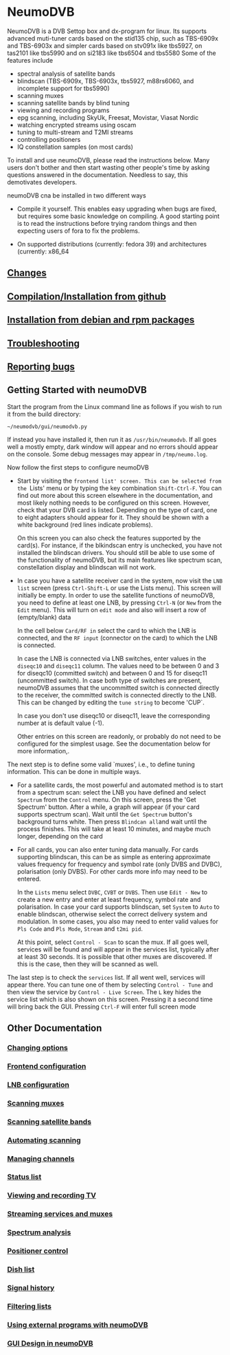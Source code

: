 # NeumoDVB #

NeumoDVB is a DVB Settop box and dx-program for linux.
Its supports advanced muti-tuner cards based on the stid135 chip, such as TBS-6909x and TBS-6903x
and simpler cards based on stv091x like tbs5927, on tas2101 like tbs5990 and on si2183 like tbs6504 and tbs5580
Some of the features include

 * spectral analysis of satellite bands
 * blindscan (TBS-6909x, TBS-6903x, tbs5927, m88rs6060, and incomplete support for tbs5990)
 * scanning muxes
 * scanning satellite bands by blind tuning
 * viewing and recording programs
 * epg scanning, including SkyUk, Freesat, Movistar, Viasat Nordic
 * watching encrypted streams using oscam
 * tuning to multi-stream and T2MI streams
 * controlling positioners
 * IQ constellation samples (on most cards)

To install and use neumoDVB, please read the instructions below. Many users don't bother and
then start wasting other people's time by asking questions answered in the documentation. Needless
to say, this demotivates developers.

neumoDVB cna be installed in two different ways

* Compile it yourself. This enables easy upgrading when bugs are fixed, but requires
  some basic knowledge on compiling. A good starting point is to read the instructions
  before trying random things and then expecting users of fora to fix the problems.

* On supported distributions (currently: fedora 39) and architectures (currently: x86_64



## [Changes](docs/changes.md) ##

## [Compilation/Installation from github](docs/INSTALL.md) ##

## [Installation from debian and rpm packages](docs/packages.md) ##

## [Troubleshooting](docs/troubleshooting.md) ##

## [Reporting bugs](docs/bugs.md) ##


## Getting Started with neumoDVB ##

Start the program from the Linux command line as follows if you wish to run it from the build directory:

```~/neumodvb/gui/neumodvb.py```

If instead you have installed it, then run it as `/usr/bin/neumodvb`. If all goes well a mostly empty, dark
window will appear and no errors should appear on the console. Some debug messages may appear in `/tmp/neumo.log`.

Now follow the first steps to configure neumoDVB

* Start by visiting the `frontend list' screen. This can be selected from the `Lists' menu or by typing
  the key combination `Shift-Ctrl-F`. You can find out more about this screen elsewhere in the documentation,
  and most likely nothing needs to be configured on this screen. However, check that your DVB card is
  listed. Depending on the type of card, one to eight adapters should appear for it. They should be
  shown with a white background (red lines indicate problems).

  On this screen you can also check the features supported by the card(s). For instance, if the blkindscan
  entry is unchecked, you have not installed the blindscan drivers. You should still be able to use
  some of the functionality of neumoDVB, but its main features like spectrum scan, constellation display
  and blindscan will not work.

* In case you have a satellite receiver card in the system, now visit the `LNB list` screen (press
  `Ctrl-Shift-L` or use the Lists menu). This screen will initially be empty. In order to use the
  satellite functions of neumoDVB, you need to define at least one LNB, by pressing `Ctrl-N` (or
  `New` from the `Edit` menu). This will turn on `edit mode` and also will insert a row of (empty/blank) data

  In the cell below `Card/RF in` select the card to which the LNB is connected, and the `RF input` (connector
  on the card) to which the LNB is connected.

  In case the LNB is connected via LNB switches, enter values in the `diseqc10` and `diseqc11` column. The
  values need to be between 0 and 3 for diseqc10 (committed switch) and between 0 and 15 for diseqc11
  (uncommitted switch). In case both type of switches are present, neumoDVB  assumes that the uncommitted
  switch is connected directly to the receiver, the committed switch is connected directly to the LNB. This
  can be changed by editing the `tune string` to become 'CUP`.

  In case you don't use diseqc10 or diseqc11, leave the corresponding number at is default value (-1).

  Other entries on this screen are readonly, or probably do not need to be configured for the simplest
  usage. See the documentation below for more information,.

The next step is to define some valid `muxes', i.e., to define tuning information.
This can be done in multiple ways.

* For a satellite cards, the most powerful and automated method is
  to start from a spectrum scan: select the LNB you have defined and select `Spectrum` from the `Control`
  menu. On this screen, press the 'Get Spectrum' button. After a while, a graph will appear (if your
  card supports spectrum scan). Wait until the `Get Spectrum` button's background turns white. Then
  press `Blindcan all`and wait until the process finishes. This will take at least 10 minutes, and maybe
  much longer, depending on the card

* For all cards, you can also enter tuning data manually. For cards supporting blindscan, this can be as
  simple as entering approximate values frequency for frequency and symbol rate (only DVBS and DVBC),
  polarisation (only DVBS). For other cards more info may need to be entered.

  In the `Lists` menu select `DVBC`, `CVBT` or `DVBS`. Then use `Edit - New` to create a new entry and
  enter at least frequency, symbol rate and polarisation. In case your card supports blindscan, set
  `System` to `Auto` to enable blindscan, otherwise select the correct delivery system and modulation.
  In some cases, you also may need to enter valid values for `Pls Code` and `Pls Mode`, `Stream` and
  `t2mi pid`.

  At this point, select `Control - Scan` to scan the mux. If all goes well, services will be found
  and will appear in the services list, typically after at least 30 seconds. It is possible that
  other muxes are discovered. If this is the case, then they will be scanned as well.

The last step is to check the `services` list. If all went well, services will appear there. You can
tune one of them by selecting `Control - Tune` and then view  the service by `Control - Live Screen`.
The `L` key hides the service list which is also shown on this screen. Pressing it a second time
will bring back the GUI. Pressing `Ctrl-F` will enter full screen mode

## Other Documentation ##

### [Changing options](docs/options.md) ###

### [Frontend configuration](docs/frontends.md) ###

### [LNB configuration](docs/lnbs.md) ###

### [Scanning muxes](docs/muxes.md) ####

### [Scanning satellite bands](docs/satellites.md) ####

### [Automating scanning](docs/commands.md) ###

### [Managing channels](docs/channel_management.md) ###

### [Status  list](docs/status_list.md) ###

### [Viewing and recording TV](docs/viewing.md) ###

### [Streaming services and muxes](docs/streaming.md) ###

### [Spectrum analysis](docs/spectrum.md) ###

### [Positioner control](docs/positioner.md) ###

### [Dish list](docs/dishes.md) ####

### [Signal history](docs/signal_history.md) ###

### [Filtering lists](docs/lists.md) ###

### [Using external programs with neumoDVB](docs/external.md) ###


### [GUI Design in neumoDVB](docs/gui_design.md) ###
